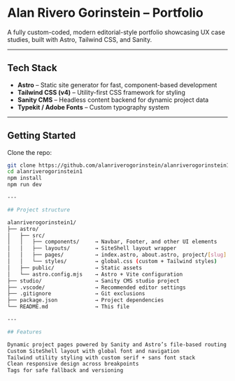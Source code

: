 # Alan Rivero Gorinstein – Portfolio

A fully custom-coded, modern editorial-style portfolio showcasing UX case studies, built with Astro, Tailwind CSS, and Sanity.

---

## Tech Stack

- **Astro** – Static site generator for fast, component-based development
- **Tailwind CSS (v4)** – Utility-first CSS framework for styling
- **Sanity CMS** – Headless content backend for dynamic project data
- **Typekit / Adobe Fonts** – Custom typography system

---

## Getting Started

Clone the repo:

```bash
git clone https://github.com/alanriverogorinstein/alanriverogorinstein1.git
cd alanriverogorinstein1
npm install
npm run dev

---

## Project structure

alanriverogorinstein1/
├── astro/
│   ├── src/
│   │   ├── components/     → Navbar, Footer, and other UI elements
│   │   ├── layouts/        → SiteShell layout wrapper
│   │   ├── pages/          → index.astro, about.astro, project/[slug].astro
│   │   └── styles/         → global.css (custom + Tailwind styles)
│   ├── public/             → Static assets
│   └── astro.config.mjs    → Astro + Vite configuration
├── studio/                 → Sanity CMS studio project
├── .vscode/                → Recommended editor settings
├── .gitignore              → Git exclusions
├── package.json            → Project dependencies
└── README.md               → This file

---

## Features

Dynamic project pages powered by Sanity and Astro’s file-based routing
Custom SiteShell layout with global font and navigation
Tailwind utility styling with custom serif + sans font stack
Clean responsive design across breakpoints
Tags for safe fallback and versioning
```
